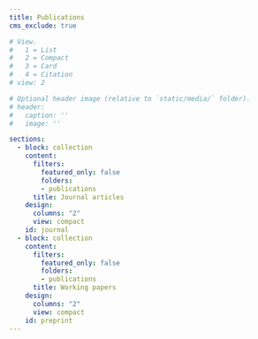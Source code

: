 ```yaml
---
title: Publications
cms_exclude: true

# View.
#   1 = List
#   2 = Compact
#   3 = Card
#   4 = Citation
# view: 2

# Optional header image (relative to `static/media/` folder).
# header:
#   caption: ''
#   image: ''

sections:
  - block: collection
    content:
      filters:
        featured_only: false
        folders:
        - publications
      title: Journal articles
    design:
      columns: "2"
      view: compact
    id: journal
  - block: collection
    content:
      filters:
        featured_only: false
        folders:
        - publications
      title: Working papers
    design:
      columns: "2"
      view: compact
    id: preprint
---
```

